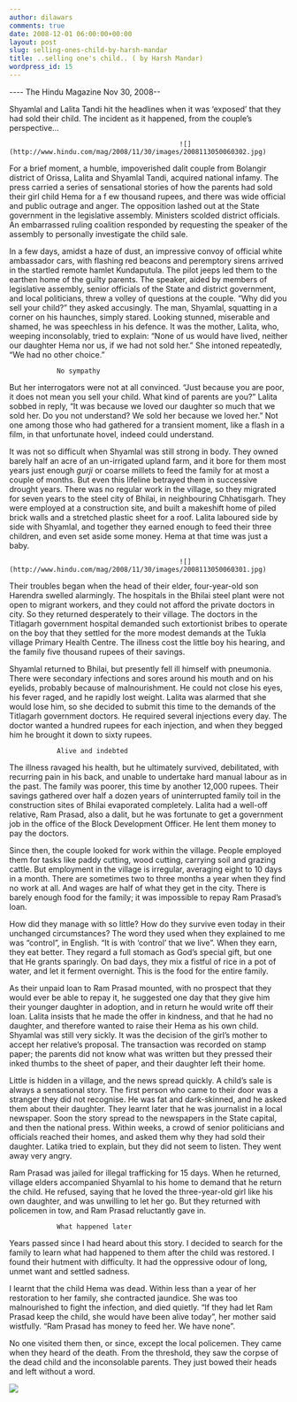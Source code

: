 ```yaml
---
author: dilawars
comments: true
date: 2008-12-01 06:00:00+00:00
layout: post
slug: selling-ones-child-by-harsh-mandar
title: ..selling one's child.. ( by Harsh Mandar)
wordpress_id: 15
---
```


---- The Hindu Magazine Nov 30, 2008--  
  
Shyamlal and Lalita Tandi hit the headlines when it was ‘exposed’ that they had sold their child. The incident as it happened, from the couple’s perspective…  
  
                                               ![](http://www.hindu.com/mag/2008/11/30/images/2008113050060302.jpg)  


For a brief moment, a humble, impoverished dalit couple from Bolangir district of Orissa, Lalita and Shyamlal Tandi, acquired national infamy. The press carried a series of sensational stories of how the parents had sold their girl child Hema for a f ew thousand rupees, and there was wide official and public outrage and anger. The opposition lashed out at the State government in the legislative assembly. Ministers scolded district officials. An embarrassed ruling coalition responded by requesting the speaker of the assembly to personally investigate the child sale.

In a few days, amidst a haze of dust, an impressive convoy of official white ambassador cars, with flashing red beacons and peremptory sirens arrived in the startled remote hamlet Kundaputula. The pilot jeeps led them to the earthen home of the guilty parents. The speaker, aided by members of legislative assembly, senior officials of the State and district government, and local politicians, threw a volley of questions at the couple. “Why did you sell your child?” they asked accusingly. The man, Shyamlal, squatting in a corner on his haunches, simply stared. Looking stunned, miserable and shamed, he was speechless in his defence. It was the mother, Lalita, who, weeping inconsolably, tried to explain: “None of us would have lived, neither our daughter Hema nor us, if we had not sold her.” She intoned repeatedly, “We had no other choice.” 

                No sympathy                                                       

                                           

But her interrogators were not at all convinced. “Just because you are poor, it does not mean you sell your child. What kind of parents are you?” Lalita sobbed in reply, “It was because we loved our daughter so much that we sold her. Do you not understand? We sold her because we loved her.” Not one among those who had gathered for a transient moment, like a flash in a film, in that unfortunate hovel, indeed could understand. 

It was not so difficult when Shyamlal was still strong in body. They owned barely half an acre of an un-irrigated upland farm, and it bore for them most years just enough _gurji_ or coarse millets to feed the family for at most a couple of months. But even this lifeline betrayed them in successive drought years. There was no regular work in the village, so they migrated for seven years to the steel city of Bhilai, in neighbouring Chhatisgarh. They were employed at a construction site, and built a makeshift home of piled brick walls and a stretched plastic sheet for a roof. Lalita laboured side by side with Shyamlal, and together they earned enough to feed their three children, and even set aside some money. Hema at that time was just a baby. 

                                                                                      
                                               ![](http://www.hindu.com/mag/2008/11/30/images/2008113050060301.jpg)

                                                

Their troubles began when the head of their elder, four-year-old son Harendra swelled alarmingly. The hospitals in the Bhilai steel plant were not open to migrant workers, and they could not afford the private doctors in city. So they returned desperately to their village. The doctors in the Titlagarh government hospital demanded such extortionist bribes to operate on the boy that they settled for the more modest demands at the Tukla village Primary Health Centre. The illness cost the little boy his hearing, and the family five thousand rupees of their savings.

Shyamlal returned to Bhilai, but presently fell ill himself with pneumonia. There were secondary infections and sores around his mouth and on his eyelids, probably because of malnourishment. He could not close his eyes, his fever raged, and he rapidly lost weight. Lalita was alarmed that she would lose him, so she decided to submit this time to the demands of the Titlagarh government doctors. He required several injections every day. The doctor wanted a hundred rupees for each injection, and when they begged him he brought it down to sixty rupees. 

                Alive and indebted                                                       

                                           

The illness ravaged his health, but he ultimately survived, debilitated, with recurring pain in his back, and unable to undertake hard manual labour as in the past. The family was poorer, this time by another 12,000 rupees. Their savings gathered over half a dozen years of uninterrupted family toil in the construction sites of Bhilai evaporated completely. Lalita had a well-off relative, Ram Prasad, also a dalit, but he was fortunate to get a government job in the office of the Block Development Officer. He lent them money to pay the doctors.

Since then, the couple looked for work within the village. People employed them for tasks like paddy cutting, wood cutting, carrying soil and grazing cattle. But employment in the village is irregular, averaging eight to 10 days in a month. There are sometimes two to three months a year when they find no work at all. And wages are half of what they get in the city. There is barely enough food for the family; it was impossible to repay Ram Prasad’s loan.

How did they manage with so little? How do they survive even today in their unchanged circumstances? The word they used when they explained to me was “control”, in English. “It is with ‘control’ that we live”. When they earn, they eat better. They regard a full stomach as God’s special gift, but one that He grants sparingly. On bad days, they mix a fistful of rice in a pot of water, and let it ferment overnight. This is the food for the entire family. 

As their unpaid loan to Ram Prasad mounted, with no prospect that they would ever be able to repay it, he suggested one day that they give him their younger daughter in adoption, and in return he would write off their loan. Lalita insists that he made the offer in kindness, and that he had no daughter, and therefore wanted to raise their Hema as his own child. Shyamlal was still very sickly. It was the decision of the girl’s mother to accept her relative’s proposal. The transaction was recorded on stamp paper; the parents did not know what was written but they pressed their inked thumbs to the sheet of paper, and their daughter left their home.

Little is hidden in a village, and the news spread quickly. A child’s sale is always a sensational story. The first person who came to their door was a stranger they did not recognise. He was fat and dark-skinned, and he asked them about their daughter. They learnt later that he was journalist in a local newspaper. Soon the story spread to the newspapers in the State capital, and then the national press. Within weeks, a crowd of senior politicians and officials reached their homes, and asked them why they had sold their daughter. Latika tried to explain, but they did not seem to listen. They went away very angry.

Ram Prasad was jailed for illegal trafficking for 15 days. When he returned, village elders accompanied Shyamlal to his home to demand that he return the child. He refused, saying that he loved the three-year-old girl like his own daughter, and was unwilling to let her go. But they returned with policemen in tow, and Ram Prasad reluctantly gave in.

                What happened later                                                       

                                           

Years passed since I had heard about this story. I decided to search for the family to learn what had happened to them after the child was restored. I found their hutment with difficulty. It had the oppressive odour of long, unmet want and settled sadness.

I learnt that the child Hema was dead. Within less than a year of her restoration to her family, she contracted jaundice. She was too malnourished to fight the infection, and died quietly. “If they had let Ram Prasad keep the child, she would have been alive today”, her mother said wistfully. “Ram Prasad has money to feed her. We have none”. 

No one visited them then, or since, except the local policemen. They came when they heard of the death. From the threshold, they saw the corpse of the dead child and the inconsolable parents. They just bowed their heads and left without a word.

![](https://blogger.googleusercontent.com/tracker/3794193585985230867-3203527419604088926?l=dilawarsays.blogspot.com)
